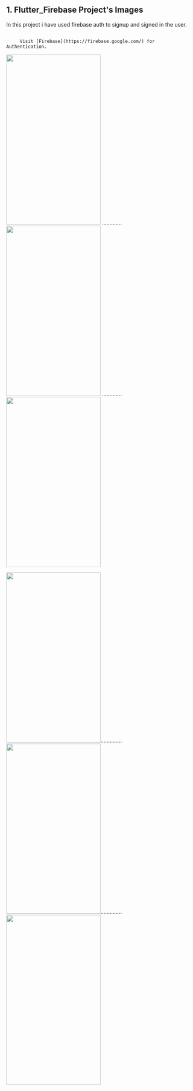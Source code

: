 ## 1. Flutter_Firebase Project's Images
   In this project i have used firebase auth to signup and signed in the user.
   ##
         Visit [Firebase](https://firebase.google.com/) for Authentication.

<img src="https://github.com/octivia/Flutter_Examples/blob/master/Upload%20Images/flutter_firebase/flutter_firebase_1.jpeg" alt="" 
width="250" height="450" > .............
<img src="https://github.com/octivia/Flutter_Examples/blob/master/Upload%20Images/flutter_firebase/flutter_firebase_2.jpeg" alt="" width="250" height="450" > .............
 <img src="https://github.com/octivia/Flutter_Examples/blob/master/Upload%20Images/flutter_firebase/flutter_firebase_3.jpeg"
alt="" width="250" height="450" >

<img src="https://github.com/octivia/Flutter_Examples/blob/master/Upload%20Images/flutter_firebase/flutter_firebase_4.jpeg" alt="" 
width="250" height="450" >..............
<img src="https://github.com/octivia/Flutter_Examples/blob/master/Upload%20Images/flutter_firebase/flutter_firebase_5.jpeg" alt="" width="250" height="450" >..............
 <img src="https://github.com/octivia/Flutter_Examples/blob/master/Upload%20Images/flutter_firebase/flutter_firebase_6.jpeg"
alt="" width="250" height="450" >
